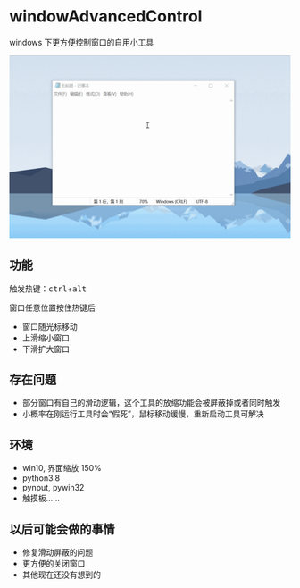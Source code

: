 # windowAdvancedControl

windows 下更方便控制窗口的自用小工具

![image](https://github.com/GitFlzy/windowAdvancedControl/blob/master/demo.gif)

## 功能

触发热键：<kbd>ctrl</kbd>+<kbd>alt</kbd>

窗口任意位置按住热键后
  - 窗口随光标移动
  - 上滑缩小窗口
  - 下滑扩大窗口

## 存在问题

- 部分窗口有自己的滑动逻辑，这个工具的放缩功能会被屏蔽掉或者同时触发
- 小概率在刚运行工具时会“假死”，鼠标移动缓慢，重新启动工具可解决

## 环境

- win10, 界面缩放 150%
- python3.8
- pynput, pywin32
- 触摸板……

## 以后可能会做的事情

- 修复滑动屏蔽的问题
- 更方便的关闭窗口
- 其他现在还没有想到的
